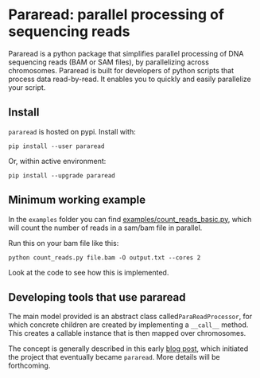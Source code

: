 # Pararead: parallel processing of sequencing reads

Pararead is a python package that simplifies parallel processing of DNA sequencing reads (BAM or SAM files), 
by parallelizing across chromosomes. Pararead is built for developers of python scripts that process data read-by-read. It enables you to quickly and easily parallelize your script.

## Install

`pararead` is hosted on pypi. Install with:

```
pip install --user pararead
```

Or, within active environment:
```
pip install --upgrade pararead
```

## Minimum working example

In the `examples` folder you can find [examples/count_reads_basic.py](examples/count_reads_basic.py), which will count the number of reads in a sam/bam file in parallel.

Run this on your bam file like this:

```
python count_reads.py file.bam -O output.txt --cores 2
```

Look at the code to see how this is implemented.

## Developing tools that use pararead

The main model provided is an abstract class called`ParaReadProcessor`, for which concrete children are created by implementing a `__call__` method. This creates a callable instance that is then mapped over chromosomes.

The concept is generally described in this early [blog post](http://databio.org/posts/tabix_files.html), which initiated the project that eventually became `pararead`. More details will be forthcoming.
